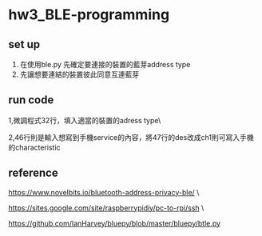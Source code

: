 # hw3_BLE-programming




## set up
1. 在使用ble.py 先確定要連接的裝置的藍芽address type
2.  先讓想要連結的裝置彼此同意互連藍芽




## run code

1,微調程式32行，填入適當的裝置的adress type\

2,46行則是輸入想寫到手機service的內容，將47行的des改成ch1則可寫入手機的characteristic



## reference
  https://www.novelbits.io/bluetooth-address-privacy-ble/ \
  
  https://sites.google.com/site/raspberrypidiy/pc-to-rpi/ssh \
  
  https://github.com/IanHarvey/bluepy/blob/master/bluepy/btle.py

